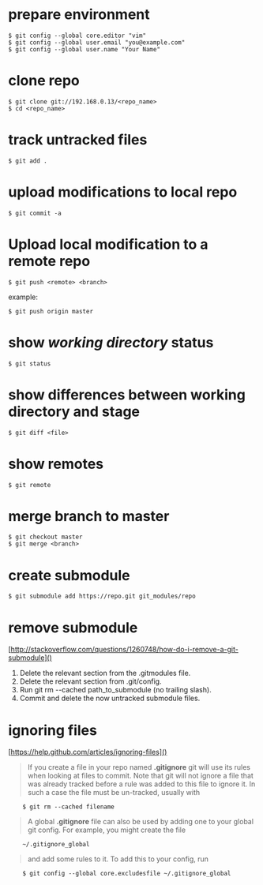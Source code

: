 # prepare environment

    $ git config --global core.editor "vim"
    $ git config --global user.email "you@example.com"
    $ git config --global user.name "Your Name"

# clone repo

    $ git clone git://192.168.0.13/<repo_name>
    $ cd <repo_name>

# track untracked files

    $ git add .

# upload modifications to local repo

    $ git commit -a

# Upload local modification to a remote repo

    $ git push <remote> <branch>

example:

    $ git push origin master

# show *working directory* status

    $ git status

# show differences between **working directory** and **stage**

    $ git diff <file>

# show remotes

    $ git remote

# merge branch to master

    $ git checkout master
    $ git merge <branch>

# create submodule

    $ git submodule add https://repo.git git_modules/repo

# remove submodule

[http://stackoverflow.com/questions/1260748/how-do-i-remove-a-git-submodule]()

1.  Delete the relevant section from the .gitmodules file.
2.  Delete the relevant section from .git/config.
3.  Run git rm --cached path_to_submodule (no trailing slash).
4.  Commit and delete the now untracked submodule files.

# ignoring files

[https://help.github.com/articles/ignoring-files]()

>   If you create a file in your repo named **.gitignore** git will use its 
    rules when looking at files to commit. Note that git will not ignore a 
    file that was already tracked before a rule was added to this file to 
    ignore it. In such a case the file must be un-tracked, usually with 
    
        $ git rm --cached filename

>   A global **.gitignore** file can also be used by adding one to your global
    git config. For example, you might create the file
    
        ~/.gitignore_global 
    
>   and add some rules to it. To add this to your config, run
    
        $ git config --global core.excludesfile ~/.gitignore_global
